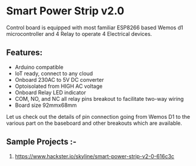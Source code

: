 # Smart Power Strip v2.0
Control board is equipped with most familiar ESP8266 based Wemos d1 microcontroller and 4 Relay to operate 4 Electrical devices. 

## Features:
- Arduino compatible
- IoT ready, connect to any cloud
- Onboard 230AC to 5V DC converter
- Optoisolated from HIGH AC voltage
- Onboard Relay LED indicator
- COM, NO, and NC all relay pins breakout to facilitate two-way wiring
- Board size 92mmx68mm

Let us check out the details of pin connection going from Wemos D1 to the various part on the baseboard and other breakouts which are available. 


## Sample Projects :- 
1. https://www.hackster.io/skyline/smart-power-strip-v2-0-616c3c

